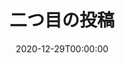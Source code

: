 ---
title: "二つ目の投稿"
slug: /my-first-postt
date: 2020-12-29T00:00:00
first_image: './images/shinsyakaijin_woman2.png'
description: "昨日は友達と公園でピクニックを楽しみました。"
isStudy: false
---